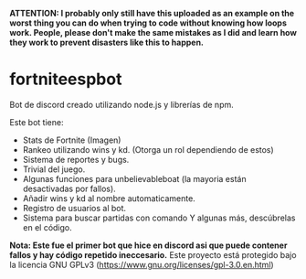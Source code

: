 **ATTENTION: I probably only still have this uploaded as an example on the worst thing you can do when trying to code without knowing how loops work. People, please don't make the same mistakes as I did and learn how they work to prevent disasters like this to happen.**

# fortniteespbot
Bot de discord creado utilizando node.js y librerías de npm. 

Este bot tiene:
- Stats de Fortnite (Imagen)
- Rankeo utilizando wins y kd. (Otorga un rol dependiendo de estos)
- Sistema de reportes y bugs.
- Trivial del juego.
- Algunas funciones para unbelievableboat (la mayoria están desactivadas por fallos).
- Añadir wins y kd al nombre automaticamente.
- Registro de usuarios al bot.
- Sistema para buscar partidas con comando
Y algunas más, descúbrelas en el código.

**Nota: Este fue el primer bot que hice en discord asi que puede contener fallos y hay código repetido ineccesario.**
Este proyecto está protegido bajo la licencia GNU GPLv3 (https://www.gnu.org/licenses/gpl-3.0.en.html)

